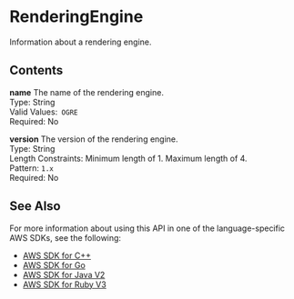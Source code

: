 # RenderingEngine<a name="API_RenderingEngine"></a>

Information about a rendering engine\.

## Contents<a name="API_RenderingEngine_Contents"></a>

 **name**   <a name="robomaker-Type-RenderingEngine-name"></a>
The name of the rendering engine\.  
Type: String  
Valid Values:` OGRE`   
Required: No

 **version**   <a name="robomaker-Type-RenderingEngine-version"></a>
The version of the rendering engine\.  
Type: String  
Length Constraints: Minimum length of 1\. Maximum length of 4\.  
Pattern: `1.x`   
Required: No

## See Also<a name="API_RenderingEngine_SeeAlso"></a>

For more information about using this API in one of the language\-specific AWS SDKs, see the following:
+  [AWS SDK for C\+\+](https://docs.aws.amazon.com/goto/SdkForCpp/robomaker-2018-06-29/RenderingEngine) 
+  [AWS SDK for Go](https://docs.aws.amazon.com/goto/SdkForGoV1/robomaker-2018-06-29/RenderingEngine) 
+  [AWS SDK for Java V2](https://docs.aws.amazon.com/goto/SdkForJavaV2/robomaker-2018-06-29/RenderingEngine) 
+  [AWS SDK for Ruby V3](https://docs.aws.amazon.com/goto/SdkForRubyV3/robomaker-2018-06-29/RenderingEngine) 